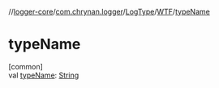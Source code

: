 //[logger-core](../../../../index.md)/[com.chrynan.logger](../../index.md)/[LogType](../index.md)/[WTF](index.md)/[typeName](type-name.md)

# typeName

[common]\
val [typeName](type-name.md): [String](https://kotlinlang.org/api/latest/jvm/stdlib/kotlin/-string/index.html)
